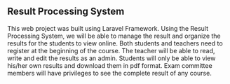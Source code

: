 
## Result Processing System

This web project was built using Laravel Framework. Using the Result Processing System, we will be able to manage the result and organize the results for the students to view online. Both students and teachers need to register at the beginning of the course. The teacher will be able to read, write and edit the results as an admin. Students will only be able to view his/her own results and download them in pdf format. Exam committee members will have privileges to see the complete result of any course.

